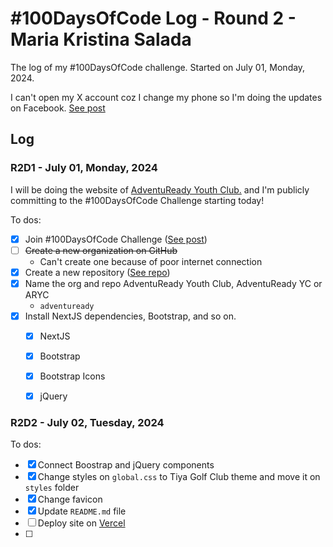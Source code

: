 # #100DaysOfCode Log - Round 2 - Maria Kristina Salada

The log of my #100DaysOfCode challenge. Started on July 01, Monday, 2024.

I can't open my X account coz I change my phone so I'm doing the updates on Facebook. [See post](https://web.facebook.com/tintinsalada/posts/pfbid0nAa25vpKdb3cRdjmDtn4XmW6yFeJ1QzgSEhvJ16k1LgM5FLRVoAAbrVrvCnMne1kl)

## Log


### R2D1 - July 01, Monday, 2024

I will be doing the website of [AdventuReady Youth Club.](https://web.facebook.com/AdventuReadyYouthClub) and I'm publicly committing to the #100DaysOfCode Challenge starting today!

To dos:
- [x] Join #100DaysOfCode Challenge ([See post](https://web.facebook.com/tintinsalada/posts/pfbid0nAa25vpKdb3cRdjmDtn4XmW6yFeJ1QzgSEhvJ16k1LgM5FLRVoAAbrVrvCnMne1kl))
- [ ] ~~Create a new organization on GitHub~~
	- Can't create one because of poor internet connection
- [x] Create a new repository ([See repo](https://github.com/mksalada/adventuready))
- [x] Name the org and repo AdventuReady Youth Club, AdventuReady YC or ARYC
	- `adventuready`
- [x] Install NextJS dependencies, Bootstrap, and so on.
	- [x] NextJS
	- [x] Bootstrap
	- [x] Bootstrap Icons
	- [x] jQuery


### R2D2 - July 02, Tuesday, 2024

To dos:
- [x] Connect Boostrap and jQuery components
- [x] Change styles on `global.css` to Tiya Golf Club theme and move it on `styles` folder
- [x] Change favicon
- [x] Update `README.md` file
- [ ] Deploy site on [Vercel](https://vercel.com)
- [ ] 

